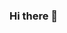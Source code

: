 ### Hi there 👋

<!--
**enes-burak/enes-burak** is a ✨ _special_ ✨ repository because its `README.md` (this file) appears on your GitHub profile.

# Enes Burak Kahraman

🌐 [LinkedIn](www.linkedin.com/in/brkhero-it) | 📧 brkhero.it@gmail.com | 🇨🇦 Toronto, ON

---

## 👋 About Me
As a Cloud and DevOps Engineer with nearly four years of experience, I specialize in building, implementing, and maintaining scalable, highly available infrastructure and robust CI/CD pipelines. My expertise extends across Azure, AWS, and GCP platforms, with a focus on advanced automation scripting and the administration of services. I'm passionate about enhancing performance and reducing time-to-market in software development operations.

---

## 🛠️ Technical Skills
- **Programming/Scripting**: Bash, PowerShell, Python, Azure CLI
- **Cloud Infrastructure**: Azure, AWS, GCP, Terraform, Ansible
- **CI/CD**: Azure DevOps, Jenkins, Git, GitHub
- **Microservices and Containers**: Docker, Kubernetes, Azure Container Services
- **Monitoring**: Azure Monitor, Log Analytics, Application Insights
- **Database Management**: SQL, PostgreSQL, CosmosDB
- **Cloud Security**: Azure Security, Azure Key Vault

---

## 📖 Professional Experience
### Cloud & DevOps Engineer at Deop Inc. (Jan 2021–Present)
- Mastered Terraform for dynamic cloud resource management.
- Engineered modular cloud infrastructure using Terraform.
- Developed Azure DevOps pipelines for automated build, test, and deployment processes.
- Integrated Docker with Azure DevOps for containerization.
- Authored automation scripts in Bash, PowerShell, and Python.

### IT & Cloud Support at Deop Inc. (Feb 2020–Jan 2021)
- Delivered first-level support for cloud-based applications.
- Assisted in configuring cloud environments on Azure.
- Monitored cloud services using Azure Monitor and Application Insights.

---

## 🎓 Education
- Computer Science, The University of Toronto (2014 - 2016)

---

## 📜 Certifications
- Microsoft Certified: Azure Solutions Architect Expert
- Microsoft Certified: Azure Administrator Associate
- AWS Partner: Various Accreditations

---

## 🌟 Soft Skills
- Communication, Problem Solving, Adaptability, Collaboration, Critical Thinking

---

Feel free to connect with me for collaborations or any queries!

